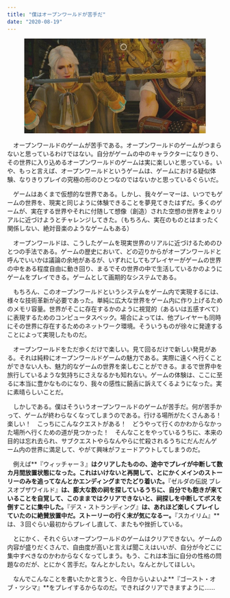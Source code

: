 ```yaml
---
title: "僕はオープンワールドが苦手だ"
date: "2020-08-19"
---
```


<figure>

![](assets/nf8e3deca440f_1e7f865d8fd963b7ad71c4321d9697ca.jpg)

</figure>

　オープンワールドのゲームが苦手である。オープンワールドのゲームがつまらないと思っているわけではない。自分がゲームの中のキャラクターになりきり、その世界に入り込めるオープンワールドのゲームは実に楽しいと思っている。いや、もっと言えば、オープンワールドというゲームは、ゲームにおける疑似体験、なりきりプレイの究極の形のひとつなのではないかと思っているぐらいだ。

　ゲームはあくまで仮想的な世界である。しかし、我々ゲーマーは、いつでもゲームの世界を、現実と同じように体験できることを夢見てきたはずだ。多くのゲームが、実在する世界やそれに付随して想像（創造）された空想の世界をよりリアルに近づけようとチャレンジしてきた。（もちろん、実在のものとはまったく関係しない、絶対音楽のようなゲームもある）

　オープンワールドは、こうしたゲームを現実世界のリアルに近づけるためのひとつの手法である。ゲームの歴史において、どの辺りからがオープンワールドと呼んでいいかは議論の余地があるが、いずれにしてもプレイヤーがゲームの世界の中をある程度自由に動き回り、まるでその世界の中で生活しているかのようにゲームをプレイできる。ゲームとして画期的なシステムである。

　もちろん、このオープンワールドというシステムをゲーム内で実現するには、様々な技術革新が必要であった。単純に広大な世界をゲーム内に作り上げるためのメモリ容量。世界がそこに存在するかのように視覚的（あるいは五感すべて）に表現するためのコンピュータスペック。場合によっては、他プレイヤーも同時にその世界に存在するためのネットワーク環境。そういうものが徐々に発達することによって実現したものだ。

　オープンワールドをただ歩くだけで楽しい。見て回るだけで新しい発見がある。それは純粋にオープンワールドゲームの魅力である。実際に遠くへ行くことができない人も、魅力的なゲームの世界を楽しむことができる。まるで世界中を旅行しているような気持ちにさえなるかも知れない。ゲームの体験は、ここに至るに本当に豊かなものになり、我々の感性に饒舌に訴えてくるようになった。実に素晴らしいことだ。

　しかしである。僕はそういうオープンワールドのゲームが苦手だ。何が苦手かって、ゲームが終わらなくなってしまうのである。行ける場所がたくさんある！　楽しい！　こっちにこんなクエストがある！　どうやって行くのかわからなかった場所へ行くための道が見つかった！　そんなことをやっているうちに、本来の目的は忘れ去られ、サブクエストやらなんやらに忙殺されるうちにだんだんゲーム内の世界に満足して、やがて興味がフェードアウトしてしまうのだ。

　例えば**『ウィッチャー３』**はクリアしたものの、途中でプレイが中断して数カ月間放置状態になった。これはいけないと再開して、とにかくメインのストーリーのみを追ってなんとかエンディングまでたどり着いた。**『ゼルダの伝説 ブレスオブザワイルド』**は、膨大な数の祠を探しているうちに、自分でも飽きが来ていることを自覚して、このままではクリアできないと、祠探しを中断してボスを倒すことに集中した。**『デス・ストランディング』**は、あれほど楽しくプレイしていたのに絶賛放置中だ。ストーリーの行く末が気になるー。**『スカイリム』**は、３回ぐらい最初からプレイし直して、またもや挫折している。

　とにかく、それぐらいオープンワールドのゲームはクリアできない。ゲームの内容が盛りだくさんで、自由度が高いと言えば聞こえはいいが、自分が今どこに集中すべきなのかわからなくなってしまう。もう、これは本当に自分の性格の問題なのだが、とにかく苦手だ。なんとかしたい。なんとかしてほしい。

　なんでこんなことを書いたかと言うと、今日からいよいよ**『ゴースト・オブ・ツシマ』**をプレイするからなのだ。できればクリアできますように……

